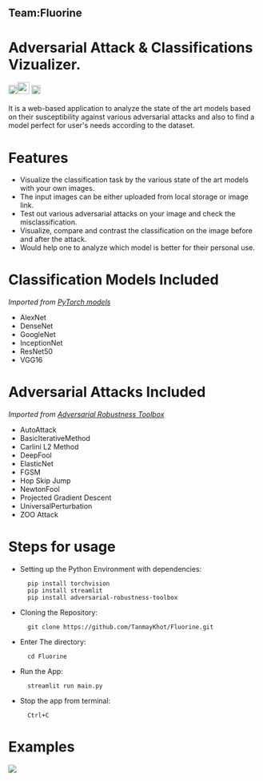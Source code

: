 ## Team:Fluorine
# Adversarial Attack & Classifications Vizualizer.


<a href="https://pytorch.org"><img src="https://upload.wikimedia.org/wikipedia/commons/9/96/Pytorch_logo.png" height="18" ></a><a href="https://github.com/Trusted-AI/adversarial-robustness-toolbox"><img src="https://raw.githubusercontent.com/TanmayKhot/Fluorine/adv/Images/advtool.JPG" height="24"></a>  <a href="https://www.streamlit.io/"><img src="https://raw.githubusercontent.com/TanmayKhot/Fluorine/adv/Images/streamlit.png" height="18"></a>
<br>
<br>
It is a web-based application to analyze the state of the art models based on their susceptibility against various adversarial attacks and also to find a model perfect for user's needs according to the dataset. 
<br>

# Features
- Visualize the classification task by the various state of the art models with your own images.
- The input images can be either uploaded from local storage or image link.
- Test out various adversarial attacks on your image and check the misclassification.
- Visualize, compare and contrast the classification on the image before and after the attack.
- Would help one to analyze which model is better for their personal use.
 
# Classification Models Included
*Imported from <a href="https://pytorch.org/docs/stable/torchvision/models.html">PyTorch models</a>* 
- AlexNet
- DenseNet
- GoogleNet
- InceptionNet
- ResNet50
- VGG16

# Adversarial Attacks Included
*Imported from <a href="https://adversarial-robustness-toolbox.readthedocs.io/en/latest/index.html">Adversarial Robustness Toolbox</a>* 
- AutoAttack
- BasicIterativeMethod
- Carlini L2 Method
- DeepFool
- ElasticNet
- FGSM
- Hop Skip Jump
- NewtonFool
- Projected Gradient Descent
- UniversalPerturbation
- ZOO Attack


# Steps for usage
- Setting up the Python Environment with dependencies:

        pip install torchvision
        pip install streamlit
        pip install adversarial-robustness-toolbox

- Cloning the Repository: 

        git clone https://github.com/TanmayKhot/Fluorine.git
- Enter The directory: 

        cd Fluorine
- Run the App:

        streamlit run main.py
- Stop the app from terminal:

        Ctrl+C

# Examples
<img src="https://raw.githubusercontent.com/TanmayKhot/Fluorine/master/art/example.png">
